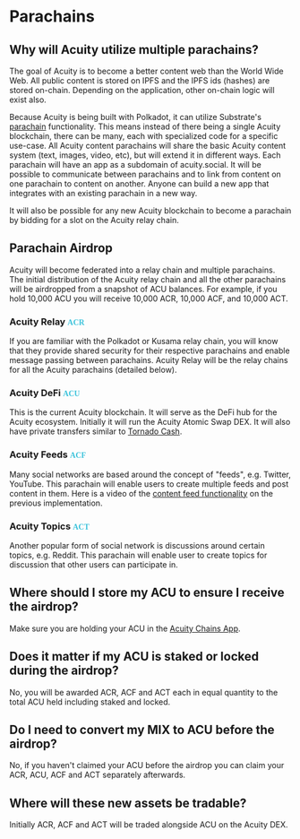 # Parachains

## Why will Acuity utilize multiple parachains?

The goal of Acuity is to become a better content web than the World Wide Web. All public content is stored on IPFS and the IPFS ids (hashes) are stored on-chain. Depending on the application, other on-chain logic will exist also.

Because Acuity is being built with Polkadot, it can utilize Substrate's <a target="_blank" href="https://medium.com/polkadot-network/polkadot-the-parachain-3808040a769a">parachain</a> functionality. This means instead of there being a single Acuity blockchain, there can be many, each with specialized code for a specific use-case. All Acuity content parachains will share the basic Acuity content system (text, images, video, etc), but will extend it in different ways. Each parachain will have an app as a subdomain of acuity.social. It will be possible to communicate between parachains and to link from content on one parachain to content on another. Anyone can build a new app that integrates with an existing parachain in a new way.

It will also be possible for any new Acuity blockchain to become a parachain by bidding for a slot on the Acuity relay chain.
## Parachain Airdrop
Acuity will become federated into a relay chain and multiple parachains. The initial distribution of the Acuity relay chain and all the other parachains will be airdropped from a snapshot of <router-link to="/acu">ACU</router-link> balances. For example, if you hold 10,000 ACU you will receive 10,000 ACR, 10,000 ACF, and 10,000 ACT.

### Acuity Relay <span style="color: #3cc3db; font-family: Raleway; font-size: 14px;">ACR</span>

If you are familiar with the Polkadot or Kusama relay chain, you will know that they provide shared security for their respective parachains and enable message passing between parachains. Acuity Relay will be the relay chains for all the Acuity parachains (detailed below).

### Acuity DeFi <span style="color: #3cc3db; font-family: Raleway; font-size: 14px;">ACU</span>

This is the current Acuity blockchain. It will serve as the DeFi hub for the Acuity ecosystem. Initially it will run the Acuity Atomic Swap DEX. It will also have private transfers similar to <a target="_blank" href="https://tornado.cash/">Tornado Cash</a>.

### Acuity Feeds <span style="color: #3cc3db; font-family: Raleway; font-size: 14px;">ACF</span>

Many social networks are based around the concept of "feeds", e.g. Twitter, YouTube. This parachain will enable users to create multiple feeds and post content in them. Here is a video of the <a target="_blank" href="https://www.youtube.com/watch?v=KJs0dI0ep2w">content feed functionality</a> on the previous implementation.

### Acuity Topics <span style="color: #3cc3db; font-family: Raleway; font-size: 14px;">ACT</span>

Another popular form of social network is discussions around certain topics, e.g. Reddit. This parachain will enable user to create topics for discussion that other users can participate in.

## Where should I store my ACU to ensure I receive the airdrop?
Make sure you are holding your ACU in the [Acuity Chains App](https://chains.acuity.social/).
## Does it matter if my ACU is staked or locked during the airdrop?
No, you will be awarded ACR, ACF and ACT each in equal quantity to the total ACU held including staked and locked.
## Do I need to convert my MIX to ACU before the airdrop?
No, if you haven't claimed your ACU before the airdrop you can claim your ACR, ACU, ACF and ACT separately afterwards.
## Where will these new assets be tradable?
Initially ACR, ACF and ACT will be traded alongside ACU on the <router-link to="/atomic-swap">Acuity DEX</router-link>.
